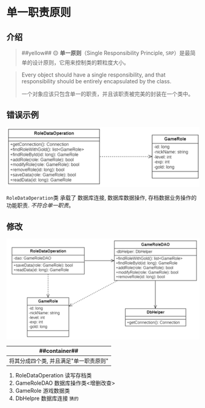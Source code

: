 # 单一职责原则
## 介绍
> ##yellow##
> 🟡 **单一原则**（Single Responsibility Principle, `SRP`）是最简单的设计原则，它用来控制类的颗粒度大小。

> Every object should have a single responsibility, and that responsibility should be entirely encapsulated by the class.
>
> 一个对象应该只包含单一的职责，并且该职责被完美的封装在一个类中。

## 错误示例
![PRINTSCREEN_20231223_222408.png](./PRINTSCREEN_20231223_222408.png)

`RoleDataOperation`类 承载了 数据库连接, 数据库数据操作, 存档数据业务操作的功能职责. $不符合单一职责$。

## 修改

![PRINTSCREEN_20231223_223053.png](./PRINTSCREEN_20231223_223053.png)


|##container##|
|:--:|
|将其分成四个类, 并且满足"单一职责原则"|

1. RoleDataOperation 读写存档类
2. GameRoleDAO 数据库操作类<增删改查>
3. GameRole 游戏数据类
4. DbHelpre 数据库连接 `猜的`